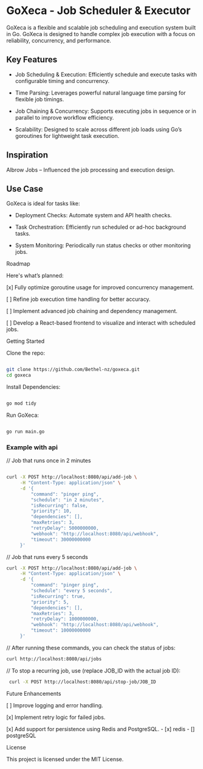 # GoXeca - Job Scheduler & Executor

GoXeca is a flexible and scalable job scheduling and execution system built in Go. GoXeca is designed to handle complex job execution with a focus on reliability, concurrency, and performance.

## Key Features

- Job Scheduling & Execution: Efficiently schedule and execute tasks with configurable timing and concurrency.

- Time Parsing: Leverages powerful natural language time parsing for flexible job timings.

- Job Chaining & Concurrency: Supports executing jobs in sequence or in parallel to improve workflow efficiency.

- Scalability: Designed to scale across different job loads using Go’s goroutines for lightweight task execution.

## Inspiration

Albrow Jobs – Influenced the job processing and execution design.

## Use Case

GoXeca is ideal for tasks like:

- Deployment Checks: Automate system and API health checks.

- Task Orchestration: Efficiently run scheduled or ad-hoc background tasks.

- System Monitoring: Periodically run status checks or other monitoring jobs.

Roadmap

Here's what’s planned:

[x] Fully optimize goroutine usage for improved concurrency management.

[ ] Refine job execution time handling for better accuracy.

[ ] Implement advanced job chaining and dependency management.

[ ] Develop a React-based frontend to visualize and interact with scheduled jobs.

Getting Started

Clone the repo:

```bash

git clone https://github.com/Bethel-nz/goxeca.git
cd goxeca

```

Install Dependencies:

```bash

go mod tidy

```

Run GoXeca:

```bash

go run main.go

```

### Example with api

// Job that runs once in 2 minutes

```bash

curl -X POST http://localhost:8080/api/add-job \
     -H "Content-Type: application/json" \
     -d '{
         "command": "pinger ping",
         "schedule": "in 2 minutes",
         "isRecurring": false,
         "priority": 10,
         "dependencies": [],
         "maxRetries": 3,
         "retryDelay": 5000000000,
         "webhook": "http://localhost:8080/api/webhook",
         "timeout": 30000000000
     }'
```

// Job that runs every 5 seconds

```bash
curl -X POST http://localhost:8080/api/add-job \
     -H "Content-Type: application/json" \
     -d '{
         "command": "pinger ping",
         "schedule": "every 5 seconds",
         "isRecurring": true,
         "priority": 5,
         "dependencies": [],
         "maxRetries": 3,
         "retryDelay": 1000000000,
         "webhook": "http://localhost:8080/api/webhook",
         "timeout": 10000000000
     }'
```

// After running these commands, you can check the status of jobs:

```bash
curl http://localhost:8080/api/jobs
```

// To stop a recurring job, use (replace JOB_ID with the actual job ID):

```bash
 curl -X POST http://localhost:8080/api/stop-job/JOB_ID

```

Future Enhancements

[ ] Improve logging and error handling.

[x] Implement retry logic for failed jobs.

[x] Add support for persistence using Redis and PostgreSQL. - [x] redis - [] postgreSQL

License

This project is licensed under the MIT License.
